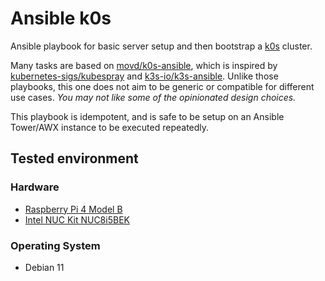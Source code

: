 # Ansible k0s

Ansible playbook for basic server setup and then bootstrap a [k0s] cluster.

Many tasks are based on [movd/k0s-ansible], which is inspired by [kubernetes-sigs/kubespray] and [k3s-io/k3s-ansible]. Unlike those playbooks, this one does not aim to be generic or compatible for different use cases. _You may not like some of the opinionated design choices._

This playbook is idempotent, and is safe to be setup on an Ansible Tower/AWX instance to be executed repeatedly.

## Tested environment

### Hardware

- [Raspberry Pi 4 Model B]
- [Intel NUC Kit NUC8i5BEK]

### Operating System

- Debian 11

[k0s]: https://github.com/k0sproject/k0s
[movd/k0s-ansible]: https://github.com/movd/k0s-ansible
[kubernetes-sigs/kubespray]: https://github.com/kubernetes-sigs/kubespray
[k3s-io/k3s-ansible]: https://github.com/k3s-io/k3s-ansible
[Raspberry Pi 4 Model B]: https://www.raspberrypi.org/products/raspberry-pi-4-model-b/
[Intel NUC Kit NUC8i5BEK]: https://www.intel.com/content/www/us/en/products/sku/126147/intel-nuc-kit-nuc8i5bek/specifications.html
[v1.21.3+k0s.0]: https://github.com/k0sproject/k0s/releases/tag/v1.21.3%2Bk0s.0


